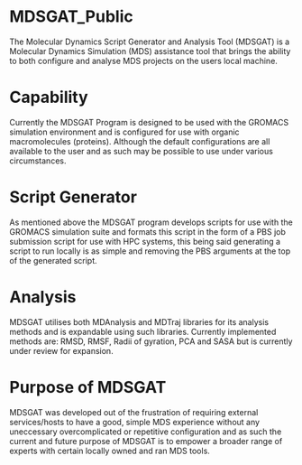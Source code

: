 # MDSGAT_Public
The Molecular Dynamics Script Generator and Analysis Tool (MDSGAT) is a Molecular Dynamics Simulation (MDS) assistance tool that brings the ability to both configure and analyse MDS projects on the users local machine.


# Capability
Currently the MDSGAT Program is designed to be used with the GROMACS simulation environment and is configured for use with organic macromolecules (proteins). Although the default configurations are all available to the user and as such may be possible to use under various circumstances.

# Script Generator
As mentioned above the MDSGAT program develops scripts for use with the GROMACS simulation suite and formats this script in the form of a PBS job submission script for use with HPC systems, this being said generating a script to run locally is as simple and removing the PBS arguments at the top of the generated script.

# Analysis
MDSGAT utilises both MDAnalysis and MDTraj libraries for its analysis methods and is expandable using such libraries. Currently implemented methods are: RMSD, RMSF, Radii of gyration, PCA and SASA but is currently under review for expansion.

# Purpose of MDSGAT
MDSGAT was developed out of the frustration of requiring external services/hosts to have a good, simple MDS experience without any uneccessary overcomplicated or repetitive configuration and as such the current and future purpose of MDSGAT is to empower a broader range of experts with certain locally owned and ran MDS tools.

